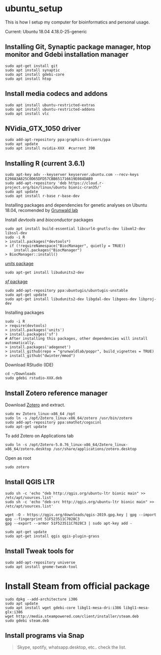 # ubuntu_setup
This is how I setup my computer for bioinformatics and personal usage.

Current: Ubuntu 18.04 4.18.0-25-generic

## Installing Git, Synaptic package manager, htop monitor and Gdebi installation manager
```
sudo apt-get install git
sudo apt install synaptic
sudo apt install gdebi-core
sudo apt install htop
```

## Install media codecs and addons
```
sudo apt install ubuntu-restricted-extras
sudo apt install ubuntu-restricted-addons
sudo apt install vlc
```

## NVidia_GTX_1050 driver
```
sudo add-apt-repository ppa:graphics-drivers/ppa
sudo apt update
sudo apt install nvidia-XXX  #current 390
```

## Installing R (current 3.6.1)
```
sudo apt-key adv --keyserver keyserver.ubuntu.com --recv-keys E298A3A825C0D65DFD57CBB651716619E084DAB9
sudo add-apt-repository 'deb https://cloud.r-project.org/bin/linux/ubuntu bionic-cran35/'
sudo apt update
sudo apt install r-base r-base-dev
```

Installing packages and dependencies for genetic analyses on Ubuntu 18.04, recomended by [Grunwald lab](https://grunwaldlab.github.io/)

Install *devtools* and *bioconductor* packages
```
sudo apt install build-essential libcurl4-gnutls-dev libxml2-dev libssl-dev
sudo -i R
> install.packages(*devtools*)
> if (!requireNamespace("BiocManager", quietly = TRUE))
    install.packages("BiocManager")
> BiocManager::install()
```
[*units* package](https://github.com/r-quantities/units)
```
sudo apt-get install libudunits2-dev
```
[*sf* package](https://github.com/r-spatial/sf)
```
sudo add-apt-repository ppa:ubuntugis/ubuntugis-unstable
sudo apt-get update
sudo apt-get install libudunits2-dev libgdal-dev libgeos-dev libproj-dev 
```
Installing packages
```
sudo -i R
> require(devtools)
> install.packages('units')
> install.packages('sf')
# After installing this packages, other dependencies will install automatically.
> install.packages('adegenet')
> install_github(repo = "grunwaldlab/poppr", build_vignettes = TRUE)
> install_github("dwinter/mmod")
```

Download RStudio (IDE)
```
cd ~/Downloads
sudo gdebi rstudio-XXX.deb
```

## Install Zotero reference manager

Download [Zotero](https://www.zotero.org/download/) and extract.

```
sudo mv Zotero_linux-x86_64 /opt
sudo ln -s /opt/Zotero_linux-x86_64/zotero /usr/bin/zotero
sudo add-apt-repository ppa:smathot/cogscinl
sudo apt-get update 

```
To add Zotero on Applications tab
```
sudo ln -s /opt/Zotero-5.0.76_linux-x86_64/Zotero_linux-x86_64/zotero.desktop /usr/share/applications/zotero.desktop

```
Open as root
```
sudo zotero
```

## Install QGIS LTR 
```
sudo sh -c 'echo "deb http://qgis.org/ubuntu-ltr bionic main" >> /etc/apt/sources.list'
sudo sh -c 'echo "deb-src http://qgis.org/ubuntu-ltr bionic main" >> /etc/apt/sources.list'

wget -O - https://qgis.org/downloads/qgis-2019.gpg.key | gpg --import
gpg --fingerprint 51F523511C7028C3
gpg --export --armor 51F523511C7028C3 | sudo apt-key add -

sudo apt-get update
sudo apt-get install qgis qgis-plugin-grass

```


## Install Tweak tools for  
```
sudo add-apt-repository universe
sudo apt install gnome-tweak-tool
```
# Install Steam from official package
```
sudo dpkg --add-architecture i386
sudo apt update
sudo apt install wget gdebi-core libgl1-mesa-dri:i386 libgl1-mesa-glx:i386
wget http://media.steampowered.com/client/installer/steam.deb
sudo gdebi steam.deb
```

## Install programs via Snap
> Skype, spotify, whatsapp.desktop, etc.. check the list.

